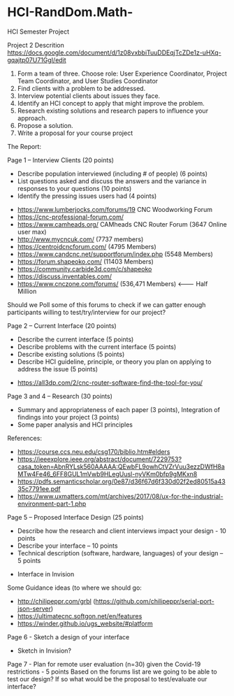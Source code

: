# HCI-RandDom.Math-
HCI Semester Project

Project 2 Descrition https://docs.google.com/document/d/1z08vxbbiTuuDDEqjTcZDe1z-uHXq-gqajtp07U71GgI/edit

1. Form a team of three. Choose role: User Experience Coordinator, Project Team Coordinator, and User Studies Coordinator
2. Find clients with a problem to be addressed.
3. Interview potential clients about issues they face.
4. Identify an HCI concept to apply that might improve the problem.
5. Research existing solutions and research papers to influence your approach.
6. Propose a solution.
7. Write a proposal for your course project 

The Report:

Page 1 – Interview Clients (20 points)
- Describe population interviewed (including # of people) (6 points) 
- List questions asked and discuss the answers and the variance in responses to your questions (10 points)
- Identify the pressing issues users had (4 points)

* https://www.lumberjocks.com/forums/19  CNC Woodworking Forum
* https://cnc-professional-forum.com/
* https://www.camheads.org/  CAMheads CNC Router Forum (3647 Online user max)
* http://www.mycncuk.com/ (7737 members)
* https://centroidcncforum.com/ (4795 Members)
* https://www.candcnc.net/supportforum/index.php (5548 Members)
* https://forum.shapeoko.com/ (11403 Members)
* https://community.carbide3d.com/c/shapeoko
* https://discuss.inventables.com/
* https://www.cnczone.com/forums/ (536,471 Members) <--- Half Million

Should we Poll some of this forums to check if we can gatter enough participants willing to test/try/interview for our project?
							
Page 2 – Current Interface (20 points)
- Describe the current interface (5 points)
- Describe problems with the current interface (5 points)
- Describe existing solutions (5 points)
- Describe HCI guideline, principle, or theory you plan on applying to address the issue (5 points)

* https://all3dp.com/2/cnc-router-software-find-the-tool-for-you/

Page 3 and 4 – Research (30 points)
- Summary and appropriateness of each paper (3 points), Integration of findings into your project (3 points)
- Some paper analysis and HCI principles

References:
* https://course.ccs.neu.edu/csg170/biblio.htm#elders
* https://ieeexplore.ieee.org/abstract/document/7229753?casa_token=AbnRYLsk560AAAAA:QEwbFL9owhCtVZrVuu3ezzDWfH8aMTw4Fe46_6FF8GUL1mVwb9HLegUusl-nyVKm0bfp9gMKxn8
* https://pdfs.semanticscholar.org/0e87/d36f67d6f330d02f2ed80515a4335c7791ee.pdf
* https://www.uxmatters.com/mt/archives/2017/08/ux-for-the-industrial-environment-part-1.php


Page 5 – Proposed Interface Design (25 points)
- Describe how the research and client interviews impact your design - 10 points
- Describe your interface – 10 points
- Technical description (software, hardware, languages) of your design – 5 points

* Interface in Invision

Some Guidance ideas (to where we should go:
* http://chilipeppr.com/grbl  (https://github.com/chilipeppr/serial-port-json-server)
* https://ultimatecnc.softgon.net/en/features
* https://winder.github.io/ugs_website/#platform



Page 6 - Sketch a design of your interface
- Sketch in Invision?

Page 7 - Plan for remote user evaluation (n=30) given the Covid-19 restrictions - 5 points
Based on the forums list are we going to be able to test our design? If so what would be the proposal to test/evaluate our interface?
